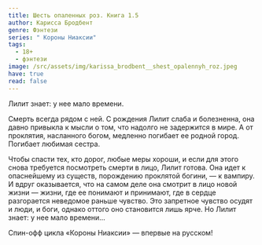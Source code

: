 ```yaml
---
title: Шесть опаленных роз. Книга 1.5
author: Карисса Бродбент
genre: Фэнтези
series: " Короны Ниаксии"
tags:
  - 18+
  - фэнтези
image: /src/assets/img/karissa_brodbent__shest_opalennyh_roz.jpeg
have: true
read: false
---
```

Лилит знает: у нее мало времени.

Смерть всегда рядом с ней. С рождения Лилит слаба и болезненна, она давно привыкла к мысли о том, что надолго не задержится в мире. А от проклятия, насланного богом, медленно погибает ее родной город. Погибает любимая сестра.

Чтобы спасти тех, кто дорог, любые меры хороши, и если для этого снова требуется посмотреть смерти в лицо, Лилит готова. Она идет к опаснейшему из существ, порождению проклятой богини, — к вампиру. И вдруг оказывается, что на самом деле она смотрит в лицо новой жизни — жизни, где ее понимают и принимают, где в сердце разгорается неведомое раньше чувство. Это запретное чувство осудят и люди, и боги, однако оттого оно становится лишь ярче.
Но Лилит знает: у нее мало времени…

Спин-офф цикла «Короны Ниаксии» — впервые на русском!
